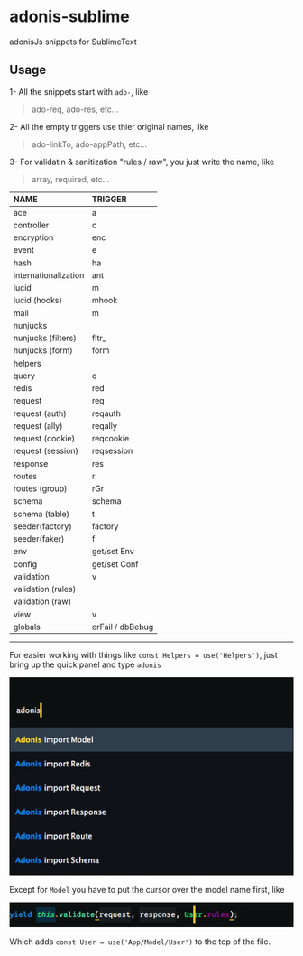 # adonis-sublime
adonisJs snippets for SublimeText

## Usage

1- All the snippets start with `ado-`, like 
> ado-req, ado-res, etc...

2- All the empty triggers use thier original names, like 
> ado-linkTo, ado-appPath, etc...

3- For validatin & sanitization "rules / raw", you just write the name, like
> array, required, etc...

| NAME                 | TRIGGER          |
|:---------------------|:-----------------|
| ace                  | a                |
| controller           | c                |
| encryption           | enc              |
| event                | e                |
| hash                 | ha               |
| internationalization | ant              |
| lucid                | m                |
| lucid (hooks)        | mhook            |
| mail                 | m                |
| nunjucks             |                  |
| nunjucks (filters)   | fltr_            |
| nunjucks (form)      | form             |
| helpers              |                  |
| query                | q                |
| redis                | red              |
| request              | req              |
| request (auth)       | reqauth          |
| request (ally)       | reqally          |
| request (cookie)     | reqcookie        |
| request (session)    | reqsession       |
| response             | res              |
| routes               | r                |
| routes (group)       | rGr              |
| schema               | schema           |
| schema (table)       | t                |
| seeder(factory)      | factory          |
| seeder(faker)        | f                |
| env                  | get/set Env      |
| config               | get/set Conf     |
| validation           | v                |
| validation (rules)   |                  |
| validation (raw)     |                  |
| view                 | v                |
| globals              | orFail / dbBebug |

---

For easier working with things like `const Helpers = use('Helpers')`, just bring up the quick panel and type `adonis`

![Import](./import.jpg)

Except for `Model` you have to put the cursor over the model name first, like

![Import](./model.jpg)

Which adds `const User = use('App/Model/User')` to the top of the file.

